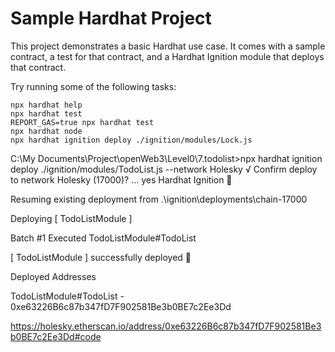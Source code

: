 # Sample Hardhat Project

This project demonstrates a basic Hardhat use case. It comes with a sample contract, a test for that contract, and a Hardhat Ignition module that deploys that contract.

Try running some of the following tasks:

```shell
npx hardhat help
npx hardhat test
REPORT_GAS=true npx hardhat test
npx hardhat node
npx hardhat ignition deploy ./ignition/modules/Lock.js
```



C:\My Documents\Project\openWeb3\Level0\7.todolist>npx hardhat ignition deploy ./ignition/modules/TodoList.js --network Holesky
√ Confirm deploy to network Holesky (17000)? ... yes
Hardhat Ignition 🚀

Resuming existing deployment from .\ignition\deployments\chain-17000

Deploying [ TodoListModule ]

Batch #1
  Executed TodoListModule#TodoList

[ TodoListModule ] successfully deployed 🚀

Deployed Addresses

TodoListModule#TodoList - 0xe63226B6c87b347fD7F902581Be3b0BE7c2Ee3Dd

https://holesky.etherscan.io/address/0xe63226B6c87b347fD7F902581Be3b0BE7c2Ee3Dd#code